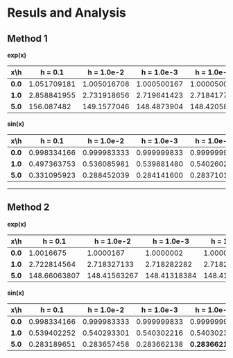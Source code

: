 # Resuls and Analysis

## Method 1

<b> exp(x) </b>

|x\h    |h = 0.1    |h = 1.0e-2 |h = 1.0e-3 |h = 1.0e-4 |h = 1.0e-5 |h = 1.0e-7     |h = 1.0e-9     |h = 1.0e-11 |Exact value  |
|---    |---        |---        |---        |---        |---        |---            |---            |---         |---          |
|**0.0**|1.051709181|1.005016708|1.000500167|1.000050002|1.000005   |1.000000049    |**1.000000083**|1.000000083 |1.0          |
|**1.0**|2.858841955|2.731918656|2.719641423|2.718417747|2.71829542 |**2.718281968**|2.718282044    |2.718314462 |2.7182818284 |
|**5.0**|156.087482 |149.1577046|148.4873904|148.42058  |148.4139012|148.413167     |**148.4131644**|148.4124823 |148.413159102|


<b> sin(x) </b>

|x\h    |h = 0.1    |h = 1.0e-2 |h = 1.0e-3 |h = 1.0e-4 |h = 1.0e-5 |h = 1.0e-7     |h = 1.0e-9     |h = 1.0e-11 |Exact value  |
|---    |---        |---        |---        |---        |---        |---            |---            |---         |---          |
|**0.0**|0.998334166|0.999983333|0.999999833|0.999999998|**1.0**    |1.0            |1.0            |1.0         |1.0          |
|**1.0**|0.497363753|0.536085981|0.539881480|0.540260231|0.540298099|**0.540302264**|0.540302358    |0.540301137 |0.54030230586|
|**5.0**|0.331095923|0.288452039|0.284141600|0.283710131|0.283666980|0.283662234    |**0.283662205**|0.283661983 |0.28366218546|

---

## Method 2

<b> exp(x) </b>

|x\h    |h = 0.1     |h = 1.0e-2  |h = 1.0e-3  |h = 1.0e-4  |h = 1.0e-5      |h = 1.0e-7  |h = 1.0e-9  |h = 1.0e-11 |Exact value  |
|---    |---         |---         |---         |---         |---             |---         |---         |---         |---          |
|**0.0**|1.0016675   |1.0000167   |1.0000002   |1.000000002 |**1.0**         |0.999999999 |1.000000027 |1.000000083 |1.0          |
|**1.0**|2.722814564 |2.718327133 |2.718282282 |2.718281833 |**2.718281829** |2.718281829 |2.718281822 |2.718292258 |2.7182818284 |
|**5.0**|148.66063807|148.41563267|148.41318384|148.41315935|**148.41315910**|148.41315959|148.41316442|148.41248230|148.413159102|


<b> sin(x) </b>


|x\h    |h = 0.1    |h = 1.0e-2 |h = 1.0e-3 |h = 1.0e-4     |h = 1.0e-5     |h = 1.0e-7     |h = 1.0e-9     |h = 1.0e-11 |Exact value  |
|---    |---        |---        |---        |---            |---            |---            |---            |---         |---          |
|**0.0**|0.998334166|0.999983333|0.999999833|0.999999998    |**1.0**        |1.0            |1.0            |1.0         |1.0          |
|**1.0**|0.539402252|0.540293301|0.540302216|0.540302305    |**0.540302306**|0.540302306    |0.540302303    |0.540301137 |0.54030230586|
|**5.0**|0.283189651|0.283657458|0.283662138|**0.283662185**|0.283662185    |0.283662186    |0.283662205    |0.283661983 |0.28366218546|